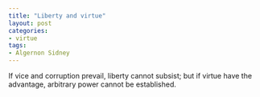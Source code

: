 ```yaml
---
title: "Liberty and virtue"
layout: post
categories:
- virtue
tags:
- Algernon Sidney
---
```


If vice and corruption prevail, liberty cannot subsist; but if virtue have the advantage, arbitrary power cannot be established.